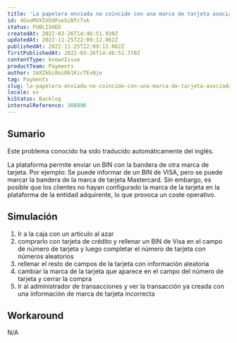 ```yaml
---
title: 'La papelera enviada no coincide con una marca de tarjeta asociada'
id: 4GvoMVXIVOdFueGiNfcTvk
status: PUBLISHED
createdAt: 2022-03-26T14:46:51.930Z
updatedAt: 2022-11-25T22:09:12.062Z
publishedAt: 2022-11-25T22:09:12.062Z
firstPublishedAt: 2022-03-26T14:46:52.370Z
contentType: knownIssue
productTeam: Payments
author: 2mXZkbi0oi061KicTExNjo
tag: Payments
slug: la-papelera-enviada-no-coincide-con-una-marca-de-tarjeta-asociada
locale: es
kiStatus: Backlog
internalReference: 308896
---
```


## Sumario

<div class="alert alert-info">
  <p>Este problema conocido ha sido traducido automáticamente del inglés.</p>
</div>


La plataforma permite enviar un BIN con la bandera de otra marca de tarjeta. Por ejemplo: Se puede informar de un BIN de VISA, pero se puede marcar la bandera de la marca de tarjeta Mastercard.
Sin embargo, es posible que los clientes no hayan configurado la marca de la tarjeta en la plataforma de la entidad adquirente, lo que provoca un coste operativo.



## Simulación



1. Ir a la caja con un artículo al azar
2. comprarlo con tarjeta de crédito y rellenar un BIN de Visa en el campo de número de tarjeta y luego completar el número de tarjeta con números aleatorios
3. rellenar el resto de campos de la tarjeta con información aleatoria
4. cambiar la marca de la tarjeta que aparece en el campo del número de tarjeta y cerrar la compra
5. Ir al administrador de transacciones y ver la transacción ya creada con una información de marca de tarjeta incorrecta



## Workaround


N/A

